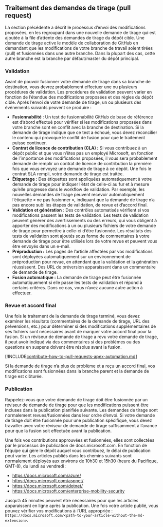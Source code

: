 ## <a name="pull-request-processing"></a>Traitement des demandes de tirage (pull request)

La section précédente a décrit le processus d’envoi des modifications proposées, en les regroupant dans une nouvelle demande de tirage qui est ajoutée à la file d’attente des demandes de tirage du dépôt cible. Une demande de tirage active le modèle de collaboration de GitHub en demandant que les modifications de votre branche de travail soient tirées (pull) et fusionnées dans une autre branche. Dans la plupart des cas, cette autre branche est la branche par défaut/master du dépôt principal.

### <a name="validation"></a>Validation

Avant de pouvoir fusionner votre demande de tirage dans sa branche de destination, vous devrez probablement effectuer une ou plusieurs procédures de validation. Les procédures de validation peuvent varier en fonction de l’étendue des modifications proposées et des règles du dépôt cible. Après l’envoi de votre demande de tirage, un ou plusieurs des événements suivants peuvent se produire :

- **Fusionnabilité :** Un test de fusionnabilité GitHub de base de référence est d’abord effectué pour vérifier si les modifications proposées dans votre branche sont en conflit avec la branche de destination. Si la demande de tirage indique que ce test a échoué, vous devez réconcilier le contenu qui provoque le conflit de fusion pour que le traitement puisse continuer.
- **Contrat de licence de contribution (CLA) :** Si vous contribuez à un dépôt public et que vous n’êtes pas un employé Microsoft, en fonction de l’importance des modifications proposées, il vous sera probablement demandé de remplir un contrat de licence de contribution la première fois que vous envoyez une demande de tirage à ce dépôt. Une fois le contrat SLA rempli, votre demande de tirage est traitée.
- **Étiquetage :** Des étiquettes sont appliquées automatiquement à votre demande de tirage pour indiquer l’état de celle-ci au fur et à mesure qu’elle progresse dans le workflow de validation. Par exemple, les nouvelles demandes de tirage peuvent recevoir automatiquement l’étiquette « ne pas fusionner », indiquant que la demande de tirage n’a pas encore subi les étapes de validation, de revue et d’accord final.
- **Validation et génération** : Des contrôles automatisés vérifient si vos modifications passent les tests de validation. Les tests de validation peuvent générer des avertissements ou des erreurs, qui vous obligent à apporter des modifications à un ou plusieurs fichiers de votre demande de tirage pour permettre à celle-ci d’être fusionnée. Les résultats des tests de validation sont ajoutés sous forme de commentaires à votre demande de tirage pour être utilisés lors de votre revue et peuvent vous être envoyés dans un e-mail.
- **Préproduction :** Les pages de l’article affectées par vos modifications sont déployées automatiquement sur un environnement de préproduction pour revue, en attendant que la validation et la génération réussissent. Des URL de préversion apparaissent dans un commentaire de demande de tirage.
- **Fusion automatique :** La demande de tirage peut être fusionnée automatiquement si elle passe les tests de validation et répond à certains critères. Dans ce cas, vous n’avez aucune autre action à effectuer.

### <a name="review-and-sign-off"></a>Revue et accord final

Une fois le traitement de la demande de tirage terminé, vous devez examiner les résultats (commentaires de la demande de tirage, URL des préversions, etc.) pour déterminer si des modifications supplémentaires de ses fichiers sont nécessaires avant de marquer votre accord final pour la fusion. Si un réviseur de demande de tirage a revu votre demande de tirage, il peut avoir indiqué via des commentaires si des problèmes ou des questions en suspens doivent être résolus avant la fusion.

[!INCLUDE[contribute-how-to-pull-requests-apex-automation.md](contribute-how-to-pull-requests-apex-automation.md)]

Si la demande de tirage n’a plus de problème et a reçu un accord final, vos modifications sont fusionnées dans la branche parent et la demande de tirage est clôturée.

### <a name="publishing"></a>Publication

Rappelez-vous que votre demande de tirage doit être fusionnée par un réviseur de demande de tirage pour que les modifications puissent être incluses dans la publication planifiée suivante. Les demandes de tirage sont normalement revues/fusionnées dans leur ordre d’envoi. Si votre demande de tirage doit être fusionnée pour une publication spécifique, vous devez travailler avec votre réviseur de demande de tirage suffisamment à l’avance pour que la fusion soit effectuée avant la publication.

Une fois vos contributions approuvées et fusionnées, elles sont collectées par le processus de publication de docs.microsoft.com. En fonction de l’équipe qui gère le dépôt auquel vous contribuez, le délai de publication peut varier. Les articles publiés dans les chemins suivants sont normalement déployés aux environs de 10h30 et 15h30 (heure du Pacifique, GMT-8), du lundi au vendredi :

- https://docs.microsoft.com/azure/
- https://docs.microsoft.com/aspnet/
- https://docs.microsoft.com/dotnet/
- https://docs.microsoft.com/enterprise-mobility-security

Jusqu’à 45 minutes peuvent être nécessaires pour que les articles apparaissent en ligne après la publication. Une fois votre article publié, vous pouvez vérifier vos modifications à l’URL appropriée : `https://docs.microsoft.com/<path-to-your-article-without-the-md-extension>`.
